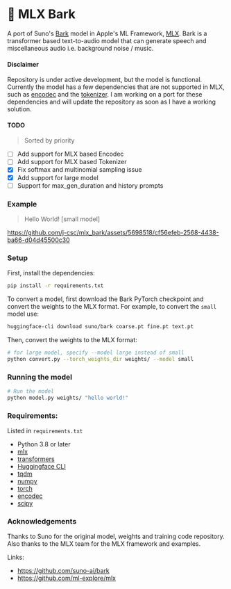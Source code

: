 # 🐶 MLX Bark

A port of Suno's [Bark](https://github.com/suno-ai/bark) model in Apple's ML Framework, [MLX](https://github.com/ml-explore/mlx). Bark is a transformer based text-to-audio model that can generate speech and miscellaneous audio i.e. background noise / music.

#### Disclaimer
Repository is under active development, but the model is functional. Currently the model has a few dependencies that are not supported in MLX, such as [encodec](https://github.com/facebookresearch/encodec) and the [tokenizer](https://huggingface.co/bert-base-multilingual-cased). I am working on a port for these dependencies and will update the repository as soon as I have a working solution.

#### TODO
> Sorted by priority
- [ ] Add support for MLX based Encodec
- [ ] Add support for MLX based Tokenizer
- [X] Fix softmax and multinomial sampling issue
- [X] Add support for large model
- [ ] Support for max_gen_duration and history prompts

### Example

> Hello World! [small model]

https://github.com/j-csc/mlx_bark/assets/5698518/cf56efeb-2568-4438-ba66-d04d45500c30


### Setup

First, install the dependencies:

```bash
pip install -r requirements.txt
```

To convert a model, first download the Bark PyTorch checkpoint and convert
the weights to the MLX format. For example, to convert the `small` model use:

```bash
huggingface-cli download suno/bark coarse.pt fine.pt text.pt
```

Then, convert the weights to the MLX format:

```bash
# for large model, specify --model large instead of small
python convert.py --torch_weights_dir weights/ --model small 
```

### Running the model 
```bash
# Run the model
python model.py weights/ "hello world!"
```

### Requirements:

Listed in `requirements.txt`

- Python 3.8 or later
- [mlx](https://github.com/ml-explore/mlx)
- [transformers](https://pypi.org/project/transformers/)
- [Huggingface CLI](https://huggingface.co/docs/huggingface_hub/en/guides/cli)
- [tqdm](https://pypi.org/project/tqdm/)
- [numpy](https://numpy.org/install/)
- [torch](https://pytorch.org/get-started/locally/)
- [encodec](https://pypi.org/project/encodec/)
- [scipy](https://www.scipy.org/install.html)

### Acknowledgements
Thanks to Suno for the original model, weights and training code repository. Also thanks to the MLX team for the MLX framework and examples.

Links:
- https://github.com/suno-ai/bark
- https://github.com/ml-explore/mlx
